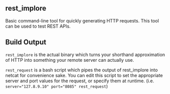 rest_implore
------------

Basic command-line tool for quickly generating HTTP requests. This tool
can be used to test REST APIs.

Build Output
------------

`rest_implore` is the actual binary which turns your shorthand
approximation of HTTP into something your remote server can actually
use.

`rest_request` is a bash script which pipes the output of rest_implore
into netcat for convenience sake. You can edit this script to set the
appropriate server and port values for the request, or specify them at
runtime. (i.e. `server="127.8.9.10" port="8085" rest_request`)
